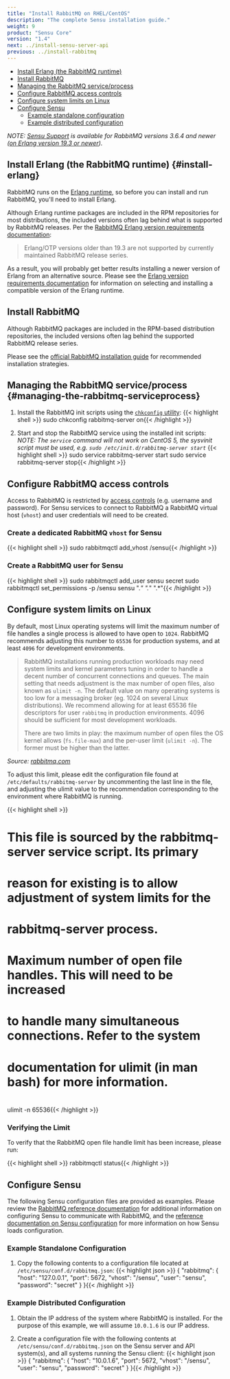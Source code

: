 ```yaml
---
title: "Install RabbitMQ on RHEL/CentOS"
description: "The complete Sensu installation guide."
weight: 9
product: "Sensu Core"
version: "1.4"
next: ../install-sensu-server-api
previous: ../install-rabbitmq
---
```


- [Install Erlang (the RabbitMQ runtime)](#install-erlang)
- [Install RabbitMQ](#install-rabbitmq)
- [Managing the RabbitMQ service/process](#managing-the-rabbitmq-serviceprocess)
- [Configure RabbitMQ access controls](#configure-rabbitmq-access-controls)
- [Configure system limits on Linux](#configure-system-limits-on-linux)
- [Configure Sensu](#configure-sensu)
  - [Example standalone configuration](#example-standalone-configuration)
  - [Example distributed configuration](#example-distributed-configuration)

_NOTE: [Sensu Support][3] is available for RabbitMQ versions 3.6.4 and
newer ([on Erlang version 19.3 or newer][4])._

## Install Erlang (the RabbitMQ runtime) {#install-erlang}

RabbitMQ runs on the [Erlang runtime][1], so before you can install and run
RabbitMQ, you'll need to install Erlang.

Although Erlang runtime packages are included in the RPM repositories
for most distributions, the included versions often lag behind
what is supported by RabbitMQ releases. Per the [RabbitMQ Erlang
version requirements documentation][9]:

> Erlang/OTP versions older than 19.3 are not supported by currently
> maintained RabbitMQ release series.

As a result, you will probably get better results installing a newer
version of Erlang from an alternative source.
Please see the [Erlang version requirements documentation][9]
for information on selecting and installing a compatible version of
the Erlang runtime.

## Install RabbitMQ

Although RabbitMQ packages are included in the RPM-based distribution
repositories, the included versions often lag behind the supported
RabbitMQ release series.

Please see the [official RabbitMQ installation guide][2] for
recommended installation strategies.

## Managing the RabbitMQ service/process {#managing-the-rabbitmq-serviceprocess}

1. Install the RabbitMQ init scripts using the [`chkconfig` utility][5]:
   {{< highlight shell >}}
sudo chkconfig rabbitmq-server on{{< /highlight >}}

2. Start and stop the RabbitMQ service using the installed init scripts:
   _NOTE: The `service` command will not work on CentOS 5, the
   sysvinit script must be used, e.g. `sudo /etc/init.d/rabbitmq-server start`_
   {{< highlight shell >}}
sudo service rabbitmq-server start
sudo service rabbitmq-server stop{{< /highlight >}}

## Configure RabbitMQ access controls

Access to RabbitMQ is restricted by [access controls][6] (e.g. username and
password). For Sensu services to connect to RabbitMQ a RabbitMQ virtual host
(`vhost`) and user credentials will need to be created.

### Create a dedicated RabbitMQ `vhost` for Sensu

{{< highlight shell >}}
sudo rabbitmqctl add_vhost /sensu{{< /highlight >}}

### Create a RabbitMQ user for Sensu

{{< highlight shell >}}
sudo rabbitmqctl add_user sensu secret
sudo rabbitmqctl set_permissions -p /sensu sensu ".*" ".*" ".*"{{< /highlight >}}

## Configure system limits on Linux

By default, most Linux operating systems will limit the maximum number of file
handles a single process is allowed to have open to `1024`. RabbitMQ recommends
adjusting this number to `65536` for production systems, and at least `4096` for
development environments.

> RabbitMQ installations running production workloads may need system limits and
  kernel parameters tuning in order to handle a decent number of concurrent
  connections and queues. The main setting that needs adjustment is the max
  number of open files, also known as `ulimit -n`. The default value on many
  operating systems is too low for a messaging broker (eg. 1024 on several Linux
  distributions). We recommend allowing for at least 65536 file descriptors for
  user `rabbitmq` in production environments. 4096 should be sufficient for most
  development workloads.
>
> There are two limits in play: the maximum number of open files the OS kernel
  allows (`fs.file-max`) and the per-user limit (`ulimit -n`). The former must be
  higher than the latter.

  _Source: [rabbitmq.com][2]_

To adjust this limit, please edit the configuration file found at
`/etc/defaults/rabbitmq-server` by uncommenting the last line in the file, and
adjusting the ulimit value to the recommendation corresponding to the
environment where RabbitMQ is running.

{{< highlight shell >}}
# This file is sourced by the rabbitmq-server service script. Its primary
# reason for existing is to allow adjustment of system limits for the
# rabbitmq-server process.
#
# Maximum number of open file handles. This will need to be increased
# to handle many simultaneous connections. Refer to the system
# documentation for ulimit (in man bash) for more information.
#
ulimit -n 65536{{< /highlight >}}

### Verifying the Limit

To verify that the RabbitMQ open file handle limit has been increase, please
run:

{{< highlight shell >}}
rabbitmqctl status{{< /highlight >}}

## Configure Sensu

The following Sensu configuration files are provided as examples. Please review
the [RabbitMQ reference documentation][7] for additional information on
configuring Sensu to communicate with RabbitMQ, and the [reference documentation
on Sensu configuration][8] for more information on how Sensu loads
configuration.

### Example Standalone Configuration

1. Copy the following contents to a configuration file located at
   `/etc/sensu/conf.d/rabbitmq.json`:
  {{< highlight json >}}
{
  "rabbitmq": {
    "host": "127.0.0.1",
    "port": 5672,
    "vhost": "/sensu",
    "user": "sensu",
    "password": "secret"
  }
}{{< /highlight >}}

### Example Distributed Configuration

1. Obtain the IP address of the system where RabbitMQ is installed. For the
   purpose of this example, we will assume `10.0.1.6` is our IP address.

2. Create a configuration file  with the following contents at
   `/etc/sensu/conf.d/rabbitmq.json` on the Sensu server and API system(s), and
   all systems running the Sensu client:
  {{< highlight json >}}
{
  "rabbitmq": {
    "host": "10.0.1.6",
    "port": 5672,
    "vhost": "/sensu",
    "user": "sensu",
    "password": "secret"
  }
}{{< /highlight >}}



[1]:  https://www.erlang.org/
[2]:  http://www.rabbitmq.com/install-rpm.html
[3]:  https://sensuapp.org/support
[4]:  https://www.rabbitmq.com/which-erlang.html
[5]:  https://access.redhat.com/documentation/en-US/Red_Hat_Enterprise_Linux/6/html/Deployment_Guide/s2-services-chkconfig.html
[6]:  https://www.rabbitmq.com/access-control.html
[7]:  ../../reference/rabbitmq
[8]:  ../../reference/configuration
[9]:  https://www.rabbitmq.com/which-erlang.html
